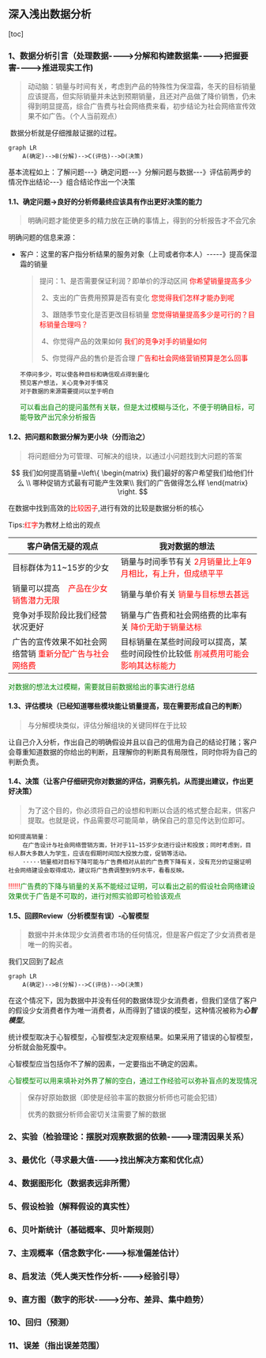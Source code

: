## 深入浅出数据分析

[toc]

### 1、数据分析引言（处理数据---->分解和构建数据集---->把握要害---->推进现实工作)

> 动动脑：销量与时间有关，考虑到产品的特殊性为保湿霜，冬天的目标销量应该提高，但实际销量并未达到预期销量，且还对产品做了降价销售，仍未得到明显提高，综合广告费与社会网络费来看，初步结论为社会网络宣传效果不如广告。（个人当前观点）

​	数据分析就是仔细推敲证据的过程。

```mermaid
graph LR
	A(确定)-->B(分解)-->C(评估)-->D(决策)
```

基本流程如上：了解问题---》确定问题---》分解问题与数据---》评估前两步的情况作出结论---》组合结论作出一个决策

#### 1.1、确定问题->良好的分析师最终应该具有作出更好决策的能力

> 明确问题才能使更多的精力放在正确的事情上，得到的分析报告才不会冗余

明确问题的信息来源：

- 客户：这里的客户指分析结果的服务对象（上司或者你本人）-----》提高保湿霜的销量

  >提问：1、是否需要保证利润？即单价的浮动区间						 <font color=red>你希望销量提高多少</font>
  >
  >​		   2、支出的广告费用预算是否有变化									<font color=red>您觉得我们怎样才能办到呢</font>
  >
  >​           3、跟随季节变化是否更改目标销量									<font color=red>您觉得销量提高多少是可行的？目标销量合理吗？</font>
  >
  >​           4、你觉得产品的效果如何												   <font color=red>我们的竞争对手的销量如何</font>
  >
  >​           5、你觉得产品的售价是否合理									        <font color=red>广告和社会网络营销预算是怎么回事</font>

  ```
  不停问多少，可以使各种目标和确信观点得到量化
  预见客户想法，关心竞争对手情况
  对于数据的来源需要提问以至于明白
  ```

  <font color=green>可以看出自己的提问虽然有关联，但是太过模糊与泛化，不便于明确目标，可能导致产出冗余分析报告</font>

#### 1.2、把问题和数据分解为更小块（分而治之）

> 将问题细分为可管理、可解决的组块，以通过小问题找到大问题的答案

$$
我们如何提高销量=\left\{
\begin{matrix}
 我们最好的客户希望我们给他们什么 \\
 哪种促销方式最有可能产生效果\\
 我们的广告做得怎么样
\end{matrix}
\right.
$$

在数据中找到高效的<font color=red>比较因子</font>,进行有效的比较是数据分析的核心

Tips:<font color=red>红字</font>为教材上给出的观点

| 客户确信无疑的观点                                           | 我对数据的想法                                               |
| ------------------------------------------------------------ | ------------------------------------------------------------ |
| 目标群体为11~15岁的少女                                      | 销量与时间季节有关       <font color=red>2月销量比上年9月相比，有上升，但成绩平平</font> |
| 销量可以提高    <font color=red>   产品在少女销售潜力无限</font> | 销量与单价有关        <font color=red>销量与目标想去甚远</font> |
| 竞争对手现阶段比我们经营状况更好                             | 销量与广告费和社会网络费的比率有关       <font color=red>降价无助于销量达标</font> |
| 广告的宣传效果不如社会网络营销       <font color=red>重新分配广告与社会网络费</font> | 目标销量在某些时间段可以提高，某些时间段性价比较低      <font color=red>削减费用可能会影响其达标能力</font> |

<font color=green>对数据的想法太过模糊，需要就目前数据给出的事实进行总结</font>

#### 1.3、评估模块（已经知道哪些模块能让销量提高，现在需要形成自己的判断）

> 与分解模块类似，评估分解组块的关键同样在于比较

让自己介入分析，作出自己的明确假设并且以自己的信用为自己的结论打赌；客户会尊重知道数据的你给出的判断，且理解你的判断具有局限性，同时你将为自己的判断负责。

#### 1.4、决策（让客户仔细研究你对数据的评估，洞察先机，从而提出建议，作出更好决策）

> 为了这个目的，你必须将自己的设想和判断以合适的格式整合起来，供客户提取。也就是说，作品需要尽可能简单，确保自己的意见传达到位即可。

```
如何提高销量：
	在广告设计与社会网络营销方面，针对于11~15岁少女进行设计和投放；同时考虑到，目标人群大多数人为学生，应该在假期时间加大投放力度，促销等活动。
	·····销量相对目标下降可能与广告费相对从前的广告费下降有关，没有充分的证据证明社会网络建设会取得成功，建议将广告费调整到9月水平，看看反映。
```

<font color=red>!!!!!!</font><font color=green>广告费的下降与销量的关系不能经过证明，可以看出之前的假设社会网络建设效果优于广告是不可取的，进行对照实验即可检验该观点</font>

#### 1.5、回顾Review（分析模型有误）-心智模型

>数据中并未体现少女消费者市场的任何情况，但是客户假定了少女消费者是唯一的购买者。

我们又回到了起点

```mermaid
graph LR
	A(确定)-->B(分解)-->C(评估)-->D(决策)
```

在这个情况下，因为数据中并没有任何的数据体现少女消费者，但我们坚信了客户的假设少女消费者作为唯一消费者，从而得到了错误的模型，这种情况被称为***心智模型***。

统计模型取决于心智模型，心智模型决定观察结果。如果采用了错误的心智模型，分析就会胎死腹中。

心智模型应当包括你不了解的因素，一定要指出不确定的因素。

<font color=green>心智模型可以用来填补对外界了解的空白，通过工作经验可以弥补盲点的发现情况</font>

> 保存好原始数据（即使是经验丰富的数据分析师也可能会犯错）
>
> 优秀的数据分析师会密切关注需要了解的数据

### 2、实验（检验理论：摆脱对观察数据的依赖---->理清因果关系）

### 3、最优化（寻求最大值---->找出解决方案和优化点）

### 4、数据图形化（数据表远非所需）

### 5、假设检验（解释假设的真实性）

### 6、贝叶斯统计（基础概率、贝叶斯规则）

### 7、主观概率（信念数字化---->标准偏差估计）

### 8、启发法（凭人类天性作分析---->经验引导）

### 9、直方图（数字的形状---->分布、差异、集中趋势）

### 10、回归（预测）

### 11、误差（指出误差范围）







